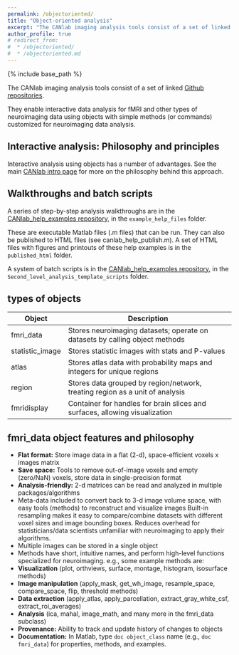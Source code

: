 ```yaml
---
permalink: /objectoriented/
title: "Object-oriented analysis"
excerpt: "The CANlab imaging analysis tools consist of a set of linked Github repositories. This site serves as the point of entry for using these tools."
author_profile: true
# redirect_from:
#  * /objectoriented/
#  * /objectoriented.md
---
```

{% include base_path %}

The CANlab imaging analysis tools consist of a set of linked [Github repositories](/repositories.md).

They enable interactive data analysis for fMRI and other types of neuroimaging data using objects with simple methods (or commands) customized for neuroimaging data analysis.  

## Interactive analysis: Philosophy and principles

Interactive analysis using objects has a number of advantages. See the main [CANlab intro page](/about/) for more on the philosophy behind this approach.

## Walkthroughs and batch scripts

A series of step-by-step analysis walkthroughs are in the [CANlab_help_examples repository](https://github.com/canlab/CANlab_help_examples), in the `example_help_files` folder.

These are executable Matlab files (.m files) that can be run. They can also be published to HTML files (see canlab_help_publish.m). A set of HTML files with figures and printouts of these help examples is in the `published_html` folder.

A system of batch scripts is in the [CANlab_help_examples repository](https://github.com/canlab/CANlab_help_examples), in the `Second_level_analysis_template_scripts` folder.


## types of objects

| Object            | Description                                                                 |
| --------          | --------------------------------------------------------------------------- |
| fmri_data         | Stores neuroimaging datasets; operate on datasets by calling object methods |
| statistic_image   | Stores statistic images with stats and P-values                             |
| atlas             | Stores atlas data with probability maps and integers for unique regions     |
| region            | Stores data grouped by region/network, treating region as a unit of analysis|
| fmridisplay       | Container for handles for brain slices and surfaces, allowing visualization |


## fmri_data object features and philosophy

  * **Flat format:** Store image data in a flat (2-d), space-efficient voxels x images matrix
  * **Save space:** Tools to remove out-of-image voxels and empty (zero/NaN) voxels, store data in single-precision format
  * **Analysis-friendly:** 2-d matrices can be read and analyzed in multiple packages/algorithms
  * Meta-data included to convert back to 3-d image volume space,
    with easy tools (methods) to reconstruct and visualize images
    Built-in resampling makes it easy to compare/combine datasets with different voxel sizes and image bounding boxes. Reduces overhead for statisticians/data scientists unfamiliar with neuroimaging to apply their algorithms.
  * Multiple images can be stored in a single object
  * Methods have short, intuitive names, and perform high-level functions specialized for neuroimaging. e.g., some example methods are:
  * **Visualization** (plot, orthviews, surface, montage, histogram, isosurface methods)
  * **Image manipulation** (apply_mask, get_wh_image, resample_space, compare_space, flip, threshold methods)
  * **Data extraction** (apply_atlas, apply_parcellation, extract_gray_white_csf, extract_roi_averages)
  * **Analysis** (ica, mahal, image_math, and many more in the fmri_data subclass)
  * **Provenance:** Ability to track and update history of changes to objects
  * **Documentation:** In Matlab, type `doc object_class` name (e.g., `doc fmri_data`) for properties, methods, and examples.  
